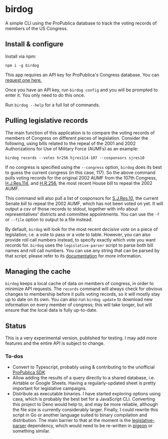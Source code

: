 # birdog

A simple CLI using the ProPublica database to track the voting records of members of the US Congress.

## Install &amp; configure

Install via npm:

```
npm i -g birdog
```

This app requires an API key for ProPublica's Congress database. You can [request one here.](https://www.propublica.org/datastore/api/propublica-congress-api)

Once you have an API key, run `birdog config` and you will be prompted to enter it. You only need to do this once.

Run `birdog --help` for a full list of commands.

## Pulling legislative records

The main function of this application is to compare the voting records of members of Congress on different pieces of legislation.
Consider the following, using bills related to the repeal of the 2001 and 2002 Authorizations for Use of Military Force (AUMFs) as an example:

```
birdog records --votes hr256 hjres114-107 --cosponsors sjres10
```

If no congress is specified using the `--congress` option, `birdog` does its best to guess the current congress (in this case, 117).
So the above command pulls voting records for the original 2002 AUMF from the 107th Congress, [H.J.Res.114](https://www.congress.gov/bill/107th-congress/house-joint-resolution/114),
and [H.R.256](https://www.congress.gov/bill/117th-congress/house-bill/256), the most recent House bill to repeal the 2002 AUMF.

This command will also pull a list of cosponsors for [S.J.Res.10](https://www.congress.gov/bill/117th-congress/senate-joint-resolution/10),
the current Senate bill to repeal the 2002 AUMF, which has not been voted on yet. It will output a csv of those records to stdout, together with info about representatives'
districts and committee appointments. You can use the `-f` or `--file` option to output to a file instead.

By default, `birdog` will look for the most recent _decisive vote_ on a piece of legislation; i.e. a vote to pass or a vote to table.
However, you can also provide roll call numbers instead, to specify exactly which vote you want records for. `birdog` uses the `legislative-parser`
script to parse both bill names and roll call numbers. You can use any string that can be parsed by that script;
please refer to its [documentation](https://www.npmjs.com/package/legislative-parser) for more information.

## Managing the cache

`birdog` keeps a local cache of data on members of congress, in order to minimize API requests. The `records` command will always check for obvious changes to membership before it pulls voting records, so it will mostly stay up to date on its own. You can also run `birdog update` to download new information on every member of congress; this will take longer, but will ensure that the local data is fully up-to-date.

## Status

This is a very experimental version, published for testing. I may add more features and the entire API is subject to change.

### To-dos

- Convert to Typescript, probably using & contributing to the unofficial [ProPublica SDK](https://github.com/njgingrich/propublica-congress-sdk)
- Allow adding the results of a query directly to a shared database, i.e. Airtable or Google Sheets. Having a regularly-updated sheet is pretty important for legislative campaigns.
- Distribute as executable binaries. I have started exploring options using caxa, which is probably the best bet for a JavaScript CLI. Converting this project to Deno would help to, and may be more reliable, although the file size is currently considerably larger. Finally, I could rewrite this script in Go or another language suited to binary compilation and distribution. The main barrier to that at the moment is the [legislative-parser](https://github.com/dawaltconley/legislative-parser) dependency, which would need to be re-written in [pigeon](https://github.com/mna/pigeon) or something similar.
